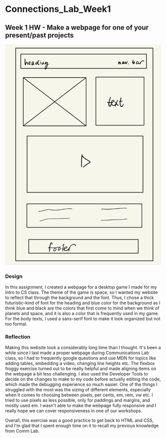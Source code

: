 # Connections_Lab_Week1

## Week 1 HW - Make a webpage for one of your present/past projects

![](wireframe.jpg)

### Design
In this assignment, I created a webpage for a desktop game I made for my Intro to CS class. The theme of the game is space, so I wanted my website to reflect that through the background and the font. Thus, I chose a thick futuristic-kind of font for the heading and blue color for the background as I think blue and black are the colors that first come to mind when we think of planets and space, and it is also a color that is frequently used in my game. For the body texts, I used a sans-serif font to make it look organized but not too formal. 


### Reflection
Making this website took a considerably long time than I thought. It's been a while since I last made a proper webpage during Communications Lab class, so I had to frequently google questions and use MDN for topics like adding tables, embedding a video, changing line heights etc. The flexbox froggy exercise turned out to be really helpful and made aligning items on the webpage a bit less challenging. I also used the Developer Tools to decide on the changes to make to my code before actually editing the code, which made the debugging experience so much easier. One of the things I struggled with the most was the sizing of different elements, especially when it comes to choosing between pixels, per cents, em, rem, vw etc. I tried to use pixels as less possible, only for paddings and margins, and mostly used em. I wasn't able to make the webpage fully responsive and I really hope we can cover responsiveness in one of our workshops. 

Overall, this exercise was a good practice to get back to HTML and CSS, and I'm glad that I spent enough time on it to recall my previous knowledge from Comm Lab. 

